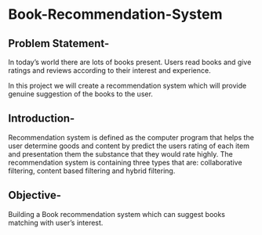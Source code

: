 # Book-Recommendation-System
## Problem Statement-
In today’s world there are lots of books present. Users read books and give ratings and reviews according to their interest and experience.

In this project we will create a recommendation system which will provide genuine suggestion of the books to the user.
## Introduction-
Recommendation system is defined as the computer program that helps the user determine goods and content by predict the users rating of each item and presentation them the substance that they would rate highly. The recommendation system is containing three types that are: collaborative filtering, content based filtering and hybrid filtering.
## Objective-
Building a Book recommendation system which can suggest books matching with user’s interest.
